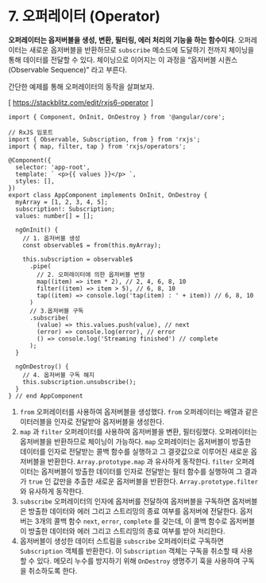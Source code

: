 # 7. 오퍼레이터 (Operator)

**오퍼레이터는 옵저버블을 생성, 변환, 필터링, 에러 처리의 기능을 하는 함수이다**. 오퍼레이터는 새로운 옵저버블을 반환하므로 `subscribe` 메소드에 도달하기 전까지 체이닝을 통해 데이터를 전달할 수 있다. 체이닝으로 이어지는 이 과정을 “옵저버블 시퀀스(Observable Sequence)” 라고 부른다.

간단한 예제를 통해 오퍼레이터의 동작을 살펴보자.

[ https://stackblitz.com/edit/rxjs6-operator ]

```tsx
import { Component, OnInit, OnDestroy } from '@angular/core';

// RxJS 임포트
import { Observable, Subscription, from } from 'rxjs';
import { map, filter, tap } from 'rxjs/operators';

@Component({
  selector: 'app-root',
  template: ` <p>{{ values }}</p> `,
  styles: [],
})
export class AppComponent implements OnInit, OnDestroy {
  myArray = [1, 2, 3, 4, 5];
  subscription!: Subscription;
  values: number[] = [];

  ngOnInit() {
    // 1. 옵저버블 생성
    const observable$ = from(this.myArray);

    this.subscription = observable$
      .pipe(
        // 2. 오퍼레이터에 의한 옵저버블 변형
        map((item) => item * 2), // 2, 4, 6, 8, 10
        filter((item) => item > 5), // 6, 8, 10
        tap((item) => console.log('tap(item) : ' + item)) // 6, 8, 10
      )
      // 3.옵저버블 구독
      .subscribe(
        (value) => this.values.push(value), // next
        (error) => console.log(error), // error
        () => console.log('Streaming finished') // complete
      );
  }

  ngOnDestroy() {
    // 4. 옵저버블 구독 해지
    this.subscription.unsubscribe();
  }
} // end AppComponent
```

1. `from` 오퍼레이터를 사용하여 옵저버블을 생성했다. `from` 오퍼레이터는 배열과 같은 이터러블을 인자로 전달받아 옵저버블을 생성한다.
2. `map` 과 `filter` 오퍼레이터를 사용하여 옵저버블을 변환, 필터링했다. 오퍼레이터는 옵저버블을 반환하므로 체이닝이 가능하다. `map` 오퍼레이터는 옵저버블이 방출한 데이터를 인자로 전달받는 콜백 함수를 실행하고 그 결괏값으로 이루어진 새로운 옵저버블을 반환한다. `Array.prototype.map` 과 유사하게 동작한다. `filter` 오퍼레이터는 옵저버블이 방출한 데이터를 인자로 전달받는 필터 함수를 실행하여 그 결과가 `true` 인 값만을 추출한 새로운 옵저버블을 반환한다. `Array.prototype.filter` 와 유사하게 동작한다.
3. `subscribe` 오퍼레이터의 인자에 옵저버를 전달하여 옵저버블을 구독하면 옵저버블은 방출한 데이터와 에러 그리고 스트리밍의 종료 여부를 옵저버에 전달한다. 옵저버는 3개의 콜백 함수 `next`, `error`, `complete` 를 갖는데, 이 콜백 함수로 옵저버블이 방출한 데이터와 에러 그리고 스트리밍의 종료 여부를 받아 처리한다.
4. 옵저버블이 생성한 데이터 스트림을 `subscribe` 오퍼레이터로 구독하면 `Subscription` 객체를 반환한다. 이 `Subscription` 객체는 구독을 취소할 때 사용할 수 있다. 메모리 누수를 방지하기 위해 `OnDestroy` 생명주기 훅을 사용하여 구독을 취소하도록 한다.